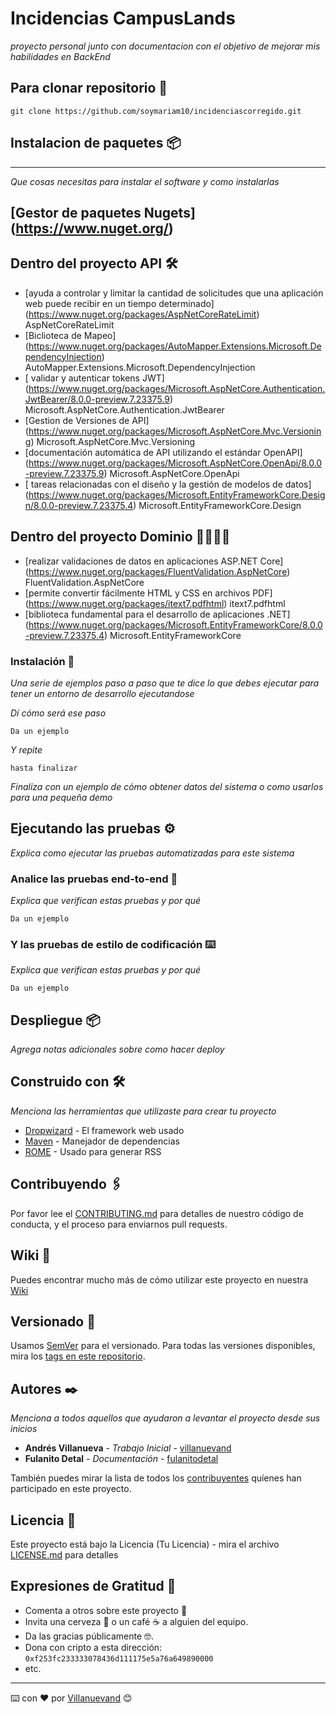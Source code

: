 # Incidencias CampusLands

_proyecto personal junto con documentacion con el objetivo de mejorar mis habilidades en BackEnd_

## Para clonar repositorio 🚀

```
git clone https://github.com/soymariam10/incidenciascorregido.git
```


## Instalacion de paquetes 📦
---
_Que cosas necesitas para instalar el software y como instalarlas_

## [Gestor de paquetes Nugets] (https://www.nuget.org/)

## Dentro del proyecto API  🛠️

* [ayuda a controlar y limitar la cantidad de solicitudes que una aplicación web puede recibir en un tiempo determinado] (https://www.nuget.org/packages/AspNetCoreRateLimit) AspNetCoreRateLimit
* [Biclioteca de Mapeo] (https://www.nuget.org/packages/AutoMapper.Extensions.Microsoft.DependencyInjection) AutoMapper.Extensions.Microsoft.DependencyInjection
* [ validar y autenticar tokens JWT] (https://www.nuget.org/packages/Microsoft.AspNetCore.Authentication.JwtBearer/8.0.0-preview.7.23375.9) Microsoft.AspNetCore.Authentication.JwtBearer
* [Gestion de Versiones de API] (https://www.nuget.org/packages/Microsoft.AspNetCore.Mvc.Versioning) Microsoft.AspNetCore.Mvc.Versioning
* [documentación automática de API utilizando el estándar OpenAPI] (https://www.nuget.org/packages/Microsoft.AspNetCore.OpenApi/8.0.0-preview.7.23375.9) Microsoft.AspNetCore.OpenApi
* [ tareas relacionadas con el diseño y la gestión de modelos de datos] (https://www.nuget.org/packages/Microsoft.EntityFrameworkCore.Design/8.0.0-preview.7.23375.4) Microsoft.EntityFrameworkCore.Design

## Dentro del proyecto Dominio 🤜🏻🤛🏻
* [realizar validaciones de datos en aplicaciones ASP.NET Core] (https://www.nuget.org/packages/FluentValidation.AspNetCore) FluentValidation.AspNetCore
* [permite convertir fácilmente HTML y CSS en archivos PDF] (https://www.nuget.org/packages/itext7.pdfhtml) itext7.pdfhtml
* [biblioteca fundamental para el desarrollo de aplicaciones .NET] (https://www.nuget.org/packages/Microsoft.EntityFrameworkCore/8.0.0-preview.7.23375.4) Microsoft.EntityFrameworkCore

### Instalación 🔧

_Una serie de ejemplos paso a paso que te dice lo que debes ejecutar para tener un entorno de desarrollo ejecutandose_

_Dí cómo será ese paso_

```
Da un ejemplo
```

_Y repite_

```
hasta finalizar
```

_Finaliza con un ejemplo de cómo obtener datos del sistema o como usarlos para una pequeña demo_

## Ejecutando las pruebas ⚙️

_Explica como ejecutar las pruebas automatizadas para este sistema_

### Analice las pruebas end-to-end 🔩

_Explica que verifican estas pruebas y por qué_

```
Da un ejemplo
```

### Y las pruebas de estilo de codificación ⌨️

_Explica que verifican estas pruebas y por qué_

```
Da un ejemplo
```

## Despliegue 📦

_Agrega notas adicionales sobre como hacer deploy_

## Construido con 🛠️

_Menciona las herramientas que utilizaste para crear tu proyecto_

* [Dropwizard](http://www.dropwizard.io/1.0.2/docs/) - El framework web usado
* [Maven](https://maven.apache.org/) - Manejador de dependencias
* [ROME](https://rometools.github.io/rome/) - Usado para generar RSS

## Contribuyendo 🖇️

Por favor lee el [CONTRIBUTING.md](https://gist.github.com/villanuevand/xxxxxx) para detalles de nuestro código de conducta, y el proceso para enviarnos pull requests.

## Wiki 📖

Puedes encontrar mucho más de cómo utilizar este proyecto en nuestra [Wiki](https://github.com/tu/proyecto/wiki)

## Versionado 📌

Usamos [SemVer](http://semver.org/) para el versionado. Para todas las versiones disponibles, mira los [tags en este repositorio](https://github.com/tu/proyecto/tags).

## Autores ✒️

_Menciona a todos aquellos que ayudaron a levantar el proyecto desde sus inicios_

* **Andrés Villanueva** - *Trabajo Inicial* - [villanuevand](https://github.com/villanuevand)
* **Fulanito Detal** - *Documentación* - [fulanitodetal](#fulanito-de-tal)

También puedes mirar la lista de todos los [contribuyentes](https://github.com/your/project/contributors) quíenes han participado en este proyecto. 

## Licencia 📄

Este proyecto está bajo la Licencia (Tu Licencia) - mira el archivo [LICENSE.md](LICENSE.md) para detalles

## Expresiones de Gratitud 🎁

* Comenta a otros sobre este proyecto 📢
* Invita una cerveza 🍺 o un café ☕ a alguien del equipo. 
* Da las gracias públicamente 🤓.
* Dona con cripto a esta dirección: `0xf253fc233333078436d111175e5a76a649890000`
* etc.



---
⌨️ con ❤️ por [Villanuevand](https://github.com/Villanuevand) 😊